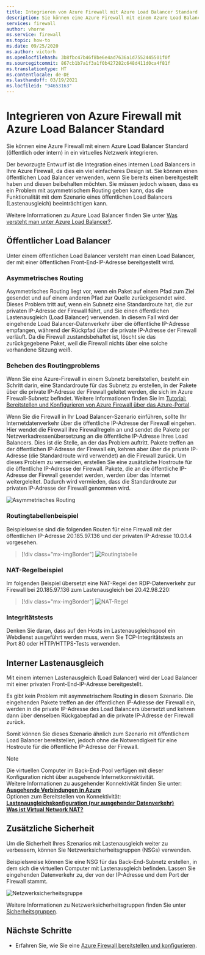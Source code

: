 ```yaml
---
title: Integrieren von Azure Firewall mit Azure Load Balancer Standard
description: Sie können eine Azure Firewall mit einem Azure Load Balancer Standard (öffentlich oder intern) in ein virtuelles Netzwerk integrieren.
services: firewall
author: vhorne
ms.service: firewall
ms.topic: how-to
ms.date: 09/25/2020
ms.author: victorh
ms.openlocfilehash: 3b8fbc47b46f8be6e4ad7636a1d7552445501f0f
ms.sourcegitcommit: 867cb1b7a1f3a1f0b427282c648d411d0ca4f81f
ms.translationtype: HT
ms.contentlocale: de-DE
ms.lasthandoff: 03/19/2021
ms.locfileid: "94653163"
---
```

# <a name="integrate-azure-firewall-with-azure-standard-load-balancer"></a>Integrieren von Azure Firewall mit Azure Load Balancer Standard

Sie können eine Azure Firewall mit einem Azure Load Balancer Standard (öffentlich oder intern) in ein virtuelles Netzwerk integrieren. 

Der bevorzugte Entwurf ist die Integration eines internen Load Balancers in Ihre Azure Firewall, da dies ein viel einfacheres Design ist. Sie können einen öffentlichen Load Balancer verwenden, wenn Sie bereits einen bereitgestellt haben und diesen beibehalten möchten. Sie müssen jedoch wissen, dass es ein Problem mit asymmetrischem Routing geben kann, das die Funktionalität mit dem Szenario eines öffentlichen Load Balancers (Lastenausgleich) beeinträchtigen kann.

Weitere Informationen zu Azure Load Balancer finden Sie unter [Was versteht man unter Azure Load Balancer?](../load-balancer/load-balancer-overview.md).

## <a name="public-load-balancer"></a>Öffentlicher Load Balancer

Unter einem öffentlichen Load Balancer versteht man einen Load Balancer, der mit einer öffentlichen Front-End-IP-Adresse bereitgestellt wird.

### <a name="asymmetric-routing"></a>Asymmetrisches Routing

Asymmetrisches Routing liegt vor, wenn ein Paket auf einem Pfad zum Ziel gesendet und auf einem anderen Pfad zur Quelle zurückgesendet wird. Dieses Problem tritt auf, wenn ein Subnetz eine Standardroute hat, die zur privaten IP-Adresse der Firewall führt, und Sie einen öffentlichen Lastenausgleich (Load Balancer) verwenden. In diesem Fall wird der eingehende Load Balancer-Datenverkehr über die öffentliche IP-Adresse empfangen, während der Rückpfad über die private IP-Adresse der Firewall verläuft. Da die Firewall zustandsbehaftet ist, löscht sie das zurückgegebene Paket, weil die Firewall nichts über eine solche vorhandene Sitzung weiß.

### <a name="fix-the-routing-issue"></a>Beheben des Routingproblems

Wenn Sie eine Azure-Firewall in einem Subnetz bereitstellen, besteht ein Schritt darin, eine Standardroute für das Subnetz zu erstellen, in der Pakete über die private IP-Adresse der Firewall geleitet werden, die sich im Azure Firewall-Subnetz befindet. Weitere Informationen finden Sie im [Tutorial: Bereitstellen und Konfigurieren von Azure Firewall über das Azure-Portal](tutorial-firewall-deploy-portal.md#create-a-default-route).

Wenn Sie die Firewall in Ihr Load Balancer-Szenario einführen, sollte Ihr Internetdatenverkehr über die öffentliche IP-Adresse der Firewall eingehen. Hier wendet die Firewall ihre Firewallregeln an und sendet die Pakete per Netzwerkadressenübersetzung an die öffentliche IP-Adresse Ihres Load Balancers. Dies ist die Stelle, an der das Problem auftritt. Pakete treffen an der öffentlichen IP-Adresse der Firewall ein, kehren aber über die private IP-Adresse (die Standardroute wird verwendet) an die Firewall zurück.
Um dieses Problem zu vermeiden, erstellen Sie eine zusätzliche Hostroute für die öffentliche IP-Adresse der Firewall. Pakete, die an die öffentliche IP-Adresse der Firewall gesendet werden, werden über das Internet weitergeleitet. Dadurch wird vermieden, dass die Standardroute zur privaten IP-Adresse der Firewall genommen wird.

![Asymmetrisches Routing](media/integrate-lb/Firewall-LB-asymmetric.png)

### <a name="route-table-example"></a>Routingtabellenbeispiel

Beispielsweise sind die folgenden Routen für eine Firewall mit der öffentlichen IP-Adresse 20.185.97.136 und der privaten IP-Adresse 10.0.1.4 vorgesehen.

> [!div class="mx-imgBorder"]
> ![Routingtabelle](media/integrate-lb/route-table.png)

### <a name="nat-rule-example"></a>NAT-Regelbeispiel

Im folgenden Beispiel übersetzt eine NAT-Regel den RDP-Datenverkehr zur Firewall bei 20.185.97.136 zum Lastenausgleich bei 20.42.98.220:

> [!div class="mx-imgBorder"]
> ![NAT-Regel](media/integrate-lb/nat-rule-02.png)

### <a name="health-probes"></a>Integritätstests

Denken Sie daran, dass auf den Hosts im Lastenausgleichspool ein Webdienst ausgeführt werden muss, wenn Sie TCP-Integritätstests an Port 80 oder HTTP/HTTPS-Tests verwenden.

## <a name="internal-load-balancer"></a>Interner Lastenausgleich

Mit einem internen Lastenausgleich (Load Balancer) wird der Load Balancer mit einer privaten Front-End-IP-Adresse bereitgestellt.

Es gibt kein Problem mit asymmetrischem Routing in diesem Szenario. Die eingehenden Pakete treffen an der öffentlichen IP-Adresse der Firewall ein, werden in die private IP-Adresse des Load Balancers übersetzt und kehren dann über denselben Rückgabepfad an die private IP-Adresse der Firewall zurück.

Somit können Sie dieses Szenario ähnlich zum Szenario mit öffentlichem Load Balancer bereitstellen, jedoch ohne die Notwendigkeit für eine Hostroute für die öffentliche IP-Adresse der Firewall.

>[!NOTE]
>Die virtuellen Computer im Back-End-Pool verfügen mit dieser Konfiguration nicht über ausgehende Internetkonnektivität. </br> Weitere Informationen zu ausgehender Konnektivität finden Sie unter: </br> **[Ausgehende Verbindungen in Azure](../load-balancer/load-balancer-outbound-connections.md)**</br> Optionen zum Bereitstellen von Konnektivität: </br> **[Lastenausgleichskonfiguration (nur ausgehender Datenverkehr)](../load-balancer/egress-only.md)** </br> [**Was ist Virtual Network NAT?**](../virtual-network/nat-overview.md)


## <a name="additional-security"></a>Zusätzliche Sicherheit

Um die Sicherheit Ihres Szenarios mit Lastenausgleich weiter zu verbessern, können Sie Netzwerksicherheitsgruppen (NSGs) verwenden.

Beispielsweise können Sie eine NSG für das Back-End-Subnetz erstellen, in dem sich die virtuellen Computer mit Lastenausgleich befinden. Lassen Sie eingehenden Datenverkehr zu, der von der IP-Adresse und dem Port der Firewall stammt.

![Netzwerksicherheitsgruppe](media/integrate-lb/nsg-01.png)

Weitere Informationen zu Netzwerksicherheitsgruppen finden Sie unter [Sicherheitsgruppen](../virtual-network/network-security-groups-overview.md).

## <a name="next-steps"></a>Nächste Schritte

- Erfahren Sie, wie Sie eine [Azure Firewall bereitstellen und konfigurieren](tutorial-firewall-deploy-portal.md).